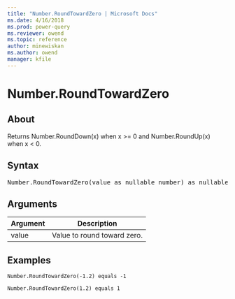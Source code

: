 ```yaml
---
title: "Number.RoundTowardZero | Microsoft Docs"
ms.date: 4/16/2018
ms.prod: power-query
ms.reviewer: owend
ms.topic: reference
author: minewiskan
ms.author: owend
manager: kfile
---
```

# Number.RoundTowardZero

  
## About  
Returns Number.RoundDown(x) when x &gt;= 0 and Number.RoundUp(x) when x &lt; 0.  
  
## Syntax

<pre>
Number.RoundTowardZero(value as nullable number) as nullable number  
</pre>
  
## Arguments  
  
|Argument|Description|  
|------------|---------------|  
|value|Value to round toward zero.|  
  
## Examples  
  
```powerquery-m 
Number.RoundTowardZero(-1.2) equals -1  
```  
  
```powerquery-m
Number.RoundTowardZero(1.2) equals 1  
```  
